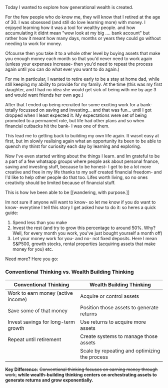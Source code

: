 
Today I wanted to explore how generational wealth is created.

For the few people who do know me, they will know that I retired at the age of 30. I was obsessed (and still do love learning more) with money. I enjoyed learning how it was a tool for wealthy people. and how accumulating it didnt mean "wow look at my big .... bank account" but rather how it meant how many days, months or years they could go without needing to work for money.

Ofcourse then you take it to a whole other level by buying assets that make you enough money each month so that you'd never need to work again (unless your expenses increase- then you'd need to repeat the process again until you can do what ever you want to do again.)

For me in particular, I wanted to retire early to be a stay at home dad, while still keeping my ability to provide for my family. At the time (this was my first daughter, and I had no idea she would get sick of being with me by age 3 and would want friends her own age.)

After that I ended up being recruited for some exciting work for a bank- totally focussed on saving and investing... and that was fun... until I got dropped when I least expected it. My expectations were set of being promoted to a permanent role, but life had other plans and so when financial cutbacks hit the bank- I was one of them.

This lead me to getting back to building my own life again. It wasnt easy at first, but im slowly realising again what an opportunity its been to be able to quench my thirst for curiosity each day by learning and exploring. 

Now I've even started writing about the things I learn. and Im grateful to be a part of a few whatsapp groups where people ask about personal fnance, saving and investing stuff, because to be honest- I get to be a lot more creative and free in my life thanks to my self created financial freedom- and I'd like to help other people do that too. Lifes worth living, so no ones creativity should be limited because of financial stuff.

This is how Ive been able to be [[wandering, with purpose.]]

Im not sure if anyone will want to know- so let me know if you do want to know- everytime I tell this story I get asked how to do it: so heres a quick guide:

1. Spend less than you make
2. Invest the rest (and try to grow this percentage to around 50%. Why? Well, for every month you work, you've just bought yourself a month off)
3. Let your money work for you- and no- not fixed deposits. Here I mean S&P500, growth stocks, rental properties (acquiring assets that make money for you) etc.

Need more? Here you go:
### Conventional Thinking vs. Wealth Building Thinking

| **Conventional Thinking**           | **Wealth Building Thinking**                  |
| ----------------------------------- | --------------------------------------------- |
| Work to earn money (active income)  | Acquire or control assets                     |
| Save some of that money             | Position those assets to generate returns     |
| Invest savings for long-term growth | Use returns to acquire more assets            |
| Repeat until retirement             | Create systems to manage those assets         |
|                                     | Scale by repeating and optimizing the process |

**Key Difference:** ~~Conventional thinking focuses on earning money through work,~~ **while wealth-building thinking centers on orchestrating assets to generate returns and grow exponentially.**
